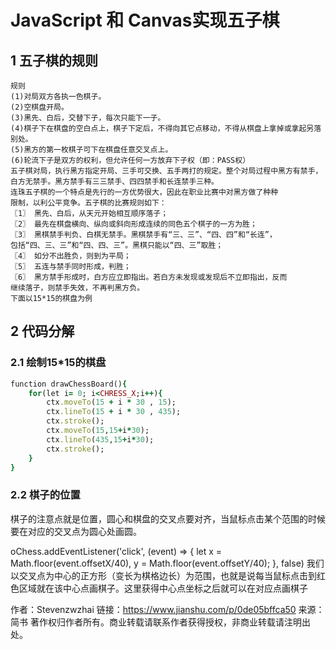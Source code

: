 
# JavaScript 和 Canvas实现五子棋
## 1 五子棋的规则
    规则
    (1)对局双方各执一色棋子。
    (2)空棋盘开局。
    (3)黑先、白后，交替下子，每次只能下一子。
    (4)棋子下在棋盘的空白点上，棋子下定后，不得向其它点移动，不得从棋盘上拿掉或拿起另落别处。
    (5)黑方的第一枚棋子可下在棋盘任意交叉点上。
    (6)轮流下子是双方的权利，但允许任何一方放弃下子权（即：PASS权）
    五子棋对局，执行黑方指定开局、三手可交换、五手两打的规定。整个对局过程中黑方有禁手，白方无禁手。黑方禁手有三三禁手、四四禁手和长连禁手三种。
    连珠五子棋的一个特点是先行的一方优势很大，因此在职业比赛中对黑方做了种种
    限制，以利公平竞争。五子棋的比赛规则如下：
    〖1〗 黑先、白后，从天元开始相互顺序落子；
    〖2〗 最先在棋盘横向、纵向或斜向形成连续的同色五个棋子的一方为胜；
    〖3〗 黑棋禁手判负、白棋无禁手。黑棋禁手有“三、三”、“四、四”和“长连”，
    包括“四、三、三”和“四、四、三”。黑棋只能以“四、三”取胜；
    〖4〗 如分不出胜负，则到为平局；
    〖5〗 五连与禁手同时形成，判胜；
    〖6〗 黑方禁手形成时，白方应立即指出。若白方未发现或发现后不立即指出，反而
    继续落子，则禁手失效，不再判黑方负。
    下面以15*15的棋盘为例

## 2 代码分解
### 2.1 绘制15*15的棋盘
```ruby
function drawChessBoard(){
    for(let i= 0; i<CHRESS_X;i++){
        ctx.moveTo(15 + i * 30 , 15);
        ctx.lineTo(15 + i * 30 , 435);
        ctx.stroke();
        ctx.moveTo(15,15+i*30);
        ctx.lineTo(435,15+i*30);
        ctx.stroke();
    }
}
```

### 2.2 棋子的位置
棋子的注意点就是位置，圆心和棋盘的交叉点要对齐，当鼠标点击某个范围的时候要在对应的交叉点为圆心处画圆。

oChess.addEventListener('click', (event) => {
    let x = Math.floor(event.offsetX/40),
        y = Math.floor(event.offsetY/40);
}, false)
我们以交叉点为中心的正方形（变长为棋格边长）为范围，也就是说每当鼠标点击到红色区域就在该中心点画棋子。这里获得中心点坐标之后就可以在对应点画棋子

作者：Stevenzwzhai
链接：https://www.jianshu.com/p/0de05bffca50
来源：简书
著作权归作者所有。商业转载请联系作者获得授权，非商业转载请注明出处。